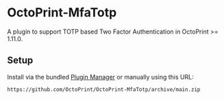 # OctoPrint-MfaTotp

A plugin to support TOTP based Two Factor Authentication in OctoPrint >= 1.11.0.

## Setup

Install via the bundled [Plugin Manager](https://docs.octoprint.org/en/master/bundledplugins/pluginmanager.html)
or manually using this URL:

    https://github.com/OctoPrint/OctoPrint-MfaTotp/archive/main.zip
